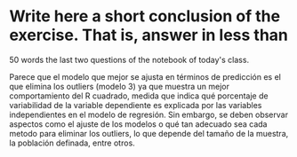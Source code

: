 # Write here a short conclusion of the exercise. That is, answer in less than 
50 words the last two questions of the notebook of today's class.

Parece que el modelo que mejor se ajusta en términos de predicción es el que elimina los outliers (modelo 3) ya que muestra un mejor comportamiento del R cuadrado, medida que indica qué porcentaje de variabilidad de la variable dependiente es explicada por las variables independientes en el modelo de regresión. Sin embargo, se deben observar aspectos como el ajuste de los modelos o qué tan adecuado sea cada metodo para eliminar los outliers, lo que depende del tamaño de la muestra, la población definada, entre otros. 
